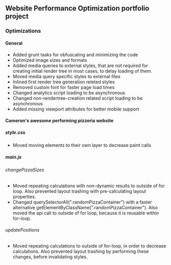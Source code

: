 ## Website Performance Optimization portfolio project

### Optimizations

#### General

  - Added grunt tasks for obfuscating and minimizing the code
  - Optimized image sizes and formats
  - Added media queries to external styles, that are not required for creating
  initial render tree in most cases, to delay loading of them.
  - Moved media query specific styles to external files
  - Inlined first render tree generation releted styles
  - Removed custom font for faster page load times
  - Changed analytics script loading to be asynchronous
  - Changed non-rendertree-creation related script loading to be asynchronous
  - Added missing viewport attributes for better mobile support

#### Cameron's awesome performing pizzeria website

##### style.css

  - Moved moving elements to their own layer to decrease paint calls


##### main.js

###### changePizzaSizes

  - Moved repeating calculations with non-dynamic results to outside of for loop.
  Also prevented layout trashing with pre-calculating layout properties.
  - Changed querySelectorAll(".randomPizzaContainer") with a faster alternative
  getElementByClassName(".randomPizzaContainer"). Also moved the api call to outside of for loop, because it is reusable within for-loop.


###### updatePositions

  - Moved repeating calculations to outside of for-loop, in order to decrease
  calculations. Also prevented layout trashing by performing these changes,
  before invalidating styles.
